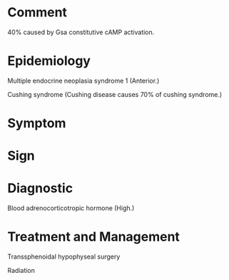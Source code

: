 # Comment

40% caused by Gsa constitutive cAMP activation.

# Epidemiology

Multiple endocrine neoplasia syndrome 1
(Anterior.)

Cushing syndrome
(Cushing disease causes 70% of cushing syndrome.)

# Symptom

# Sign

# Diagnostic

Blood adrenocorticotropic hormone
(High.)

# Treatment and Management

Transsphenoidal hypophyseal surgery

Radiation
